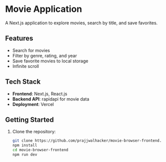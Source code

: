 # Movie Application

A Next.js application to explore movies, search by title, and save favorites.

## Features
- Search for movies
- Filter by genre, rating, and year
- Save favorite movies to local storage
- Infinite scroll

## Tech Stack
- **Frontend**: Next.js, React.js
- **Backend API**: rapidapi for movie data
- **Deployment**: Vercel

## Getting Started

1. Clone the repository:
   ```bash
   git clone https://github.com/prajjwalhacker/movie-browser-frontend.git
   npm install
   cd movie-browser-frontend
   npm run dev
